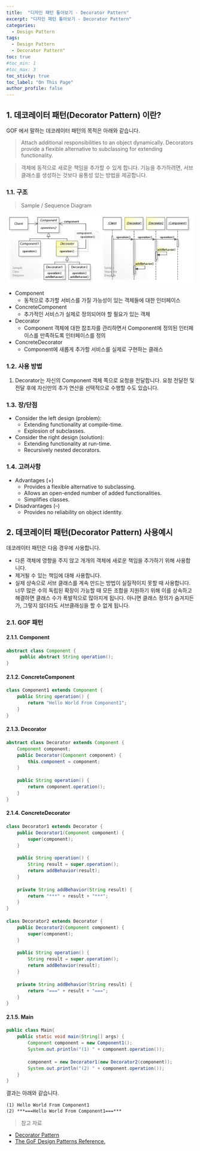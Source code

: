 ```yaml
---
title:  "디자인 패턴 톺아보기 - Decorator Pattern"
excerpt: "디자인 패턴 톺아보기 - Decorator Pattern"
categories:
  - Design Pattern
tags:
  - Design Pattern
  - Decorator Pattern"
toc: true
#toc_min: 1
#toc_max: 3
toc_sticky: true
toc_label: "On This Page"
author_profile: false
---
```


## 1. 데코레이터 패턴(Decorator Pattern) 이란?

GOF 에서 말하는 데코레이터 패턴의 목적은 아래와 같습니다.

> Attach additional responsibilities to an object dynamically. Decorators provide a flexible alternative to subclassing for extending functionality.

> 객체에 동적으로 새로운 책임을 추가할 수 있게 합니다. 기능을 추가하려면, 서브 클래스를 생성하는 것보다 융통성 있는 방법을 제공합니다.

### 1.1. 구조

> Sample / Sequence Diagram

![image](/assets/images/design_pattern/decorator_pattern.png)

* Component
    * 동적으로 추가할 서비스를 가질 가능성이 있는 객체들에 대한 인터페이스
* ConcreteComponent
    * 추가적인 서비스가 실제로 정의되어야 할 필요가 있는 객체
* Decorator
    * Component 객체에 대한 참조자를 관리하면서 Component에 정의된 인터페이스를 만족하도록 인터페이스를 정의
* ConcreteDecorator
    * Component에 새롭게 추가할 서비스를 실제로 구현하는 클래스
    
### 1.2. 사용 방법

1. Decorator는 자신의 Component 객체 쪽으로 요청을 전달합니다. 요청 전달전 및 전달 후에 자신만의 추가 연산을 선택적으로 수행할 수도 있습니다.

### 1.3. 장/단점

* Consider the left design (problem):
    * Extending functionality at compile-time.
    * Explosion of subclasses.
* Consider the right design (solution):
    * Extending functionality at run-time.
    * Recursively nested decorators.

### 1.4. 고려사항

* Advantages (+)
    * Provides a flexible alternative to subclassing.
    * Allows an open-ended number of added functionalities.
    * Simplifies classes.
* Disadvantages (–)
    * Provides no reliability on object identity.

## 2. 데코레이터 패턴(Decorator Pattern) 사용예시

데코레이터 패턴은 다음 경우에 사용합니다.

* 다른 객체에 영향을 주지 않고 개개의 객체에 새로운 책임을 추가하기 위해 사용합니다.
* 제거될 수 있는 책임에 대해 사용합니다.
* 실제 상속으로 서브 클래스를 계속 만드는 방법이 실질적이지 못할 때 사용합니다. 너무 많은 수의 독립된 확장이 가능할 때 모든 조합을 지원하기 위해 이를 상속하고 해결하면 클래스 수가 폭발적으로 많아지게 됩니다. 아니면 클래스 정의가 숨겨지든가, 그렇지 않더라도 서브클래싱을 할 수 없게 됩니다.

### 2.1. GOF 패턴

#### 2.1.1. Component

```java
abstract class Component { 
	 public abstract String operation();    
}
```

#### 2.1.2. ConcreteComponent

```java
class Component1 extends Component {
	public String operation() {
		return "Hello World From Component1";
	}
}
```

#### 2.1.3. Decorator

```java
abstract class Decorator extends Component {
	Component component;
	public Decorator(Component component) {
		this.component = component;
	}
	
	public String operation() {
		return component.operation();
	}
}
```

#### 2.1.4. ConcreteDecorator

```java
class Decorator1 extends Decorator {
	public Decorator1(Component component) {
		super(component);
	}
	
	public String operation() {
		String result = super.operation();
		return addBehavior(result);
	}
	
	private String addBehavior(String result) {
		return "***" + result + "***";
	}
}

class Decorator2 extends Decorator {
	public Decorator2(Component component) {
		super(component);
	}
	
	public String operation() {
		String result = super.operation();
		return addBehavior(result);
	}
	
	private String addBehavior(String result) {
		return "===" + result + "===";
	}
}
```

#### 2.1.5. Main

```java
public class Main{
	public static void main(String[] args) {
		Component component = new Component1();
		System.out.println("(1) " + component.operation());
		
		component = new Decorator1(new Decorator2(component));
		System.out.println("(2) " + component.operation());
	}
}
```

결과는 아래와 같습니다.

```
(1) Hello World From Component1
(2) ***===Hello World From Component1===***
```

> 참고 자료

* [Decorator Pattern](https://en.wikipedia.org/wiki/Decorator_pattern)
* [The GoF Design Patterns Reference.](http://w3sdesign.com/index0100.php)
